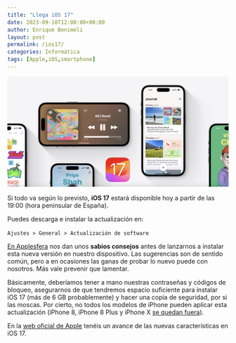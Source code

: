 ```yaml
---
title: "Llega iOS 17"
date: 2023-09-18T12:00:00+00:00
author: Enrique Benimeli
layout: post
permalink: /ios17/
categories: Informática
tags: [Apple,iOS,smartphone]
---
```


[![image](assets/images/posts/2023/09/ios17_apple.jpg)]()

Si todo va según lo previsto, **iOS 17** estará disponible hoy a partir de las 19:00 (hora peninsular de España).

Puedes descarga e instalar la actualización en:

<code>Ajustes > General > Actualización de software</code>

[En Applesfera](https://www.applesfera.com/ios/hoy-llega-ios-17-prepara-tu-iphone-actualizacion-sea-rapida-sencilla-posible) nos dan unos **sabios consejos** antes de lanzarnos a instalar esta nueva versión en nuestro dispositivo. Las sugerencias son de sentido común, pero a en ocasiones las ganas de probar lo nuevo puede con nosotros. Más vale prevenir que lamentar.

Básicamente, deberíamos tener a mano nuestras contraseñas y códigos de bloqueo, asegurarnos de que tendremos espacio suficiente para instalar iOS 17 (más de 6 GB probablemente) y hacer una copia de seguridad, por si las moscas. Por cierto, no todos los modelos de iPhone pueden aplicar esta actualización (iPhone 8, iPhone 8 Plus y iPhone X [se quedan fuera](https://www.applesfera.com/ios/malas-noticias-llegada-ios-17-estos-tres-iphones-se-quedaran-recibir-actualizaciones-oficiales)).

En la [web oficial de Apple](https://www.apple.com/es/ios/ios-17-preview/) tenéis un avance de las nuevas características en iOS 17.
